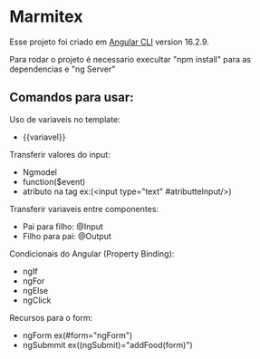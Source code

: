 # Marmitex

Esse projeto foi criado em [Angular CLI](https://github.com/angular/angular-cli) version 16.2.9.

Para rodar o projeto é necessario execultar "npm install" para as dependencias e "ng Server"

## Comandos para usar:

Uso de variaveis no template:

- {{variavel}}

Transferir valores do input:

- Ngmodel
- function($event)
- atributo na tag ex:(<input type="text" #atributteInput/>)

Transferir variaveis entre componentes:

- Pai para filho: @Input
- Filho para pai: @Output

Condicionais do Angular (Property Binding):

- ngIf
- ngFor
- ngElse
- ngClick

Recursos para o form:

- ngForm ex(#form="ngForm")
- ngSubmmit ex((ngSubmit)="addFood(form)")
